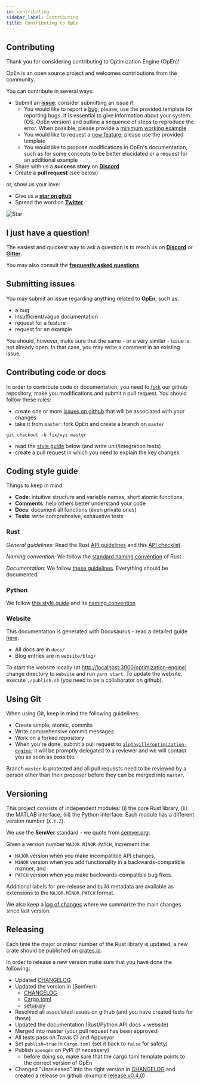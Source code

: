 ```yaml
---
id: contributing
sidebar_label: Contributing
title: Contributing to OpEn
---
```


## Contributing 
Thank you for considering contributing to Optimization Engine (OpEn)!

OpEn is an open source project and welcomes contributions from the community.

You can contribute in several ways:

- Submit an [**issue**](https://github.com/alphaville/optimization-engine/issues): 
  consider submitting an issue if:
  - You would like to report a [bug]; please, use the provided template for reporting 
    bugs. It is essential to give information about your system (OS, OpEn version)
    and outline a sequence of steps to reproduce the error. When possible, please
    provide a [minimum working example]
  - You would like to request a [new feature]; please use the provided template
  - You would like to propose modifications in OpEn's documentation, such as
    for some concepts to be better elucidated or a request for an additional example
- Share with us a **success story** on [**Discord**](https://discord.gg/mfYpn4V)
- Create a **pull request** (see below)

or, show us your love:

- Give us a [**star on gitub**](https://github.com/alphaville/optimization-engine)
- Spread the word on [**Twitter**]

![Star](https://media.giphy.com/media/ZxblqUVrPVmcqATkC4/giphy.gif)

## I just have a question!
The easiest and quickest way to ask a question is to reach us on [**Discord**](https://discord.gg/mfYpn4V) or [**Gitter**](https://gitter.im/alphaville/optimization-engine).

You may also consult the [**frequently asked questions**](/optimization-engine/docs/faq).


## Submitting issues
You may submit an issue regarding anything related to **OpEn**, such as:

- a bug
- insufficient/vague documentation
- request for a feature
- request for an example

You should, however, make sure that the same - or a very similar - issue is not already open. In that case, you may write a comment in an existing issue.


## Contributing code or docs

In order to contribute code or documentation, you need to [fork] our github repository, make you modifications and submit a pull request. You should follow these rules:

- create one or more [issues on github] that will be associated with your changes
- take it from `master`: fork OpEn and create a branch on `master`

```console
git checkout -b fix/xyz master
```

- read the [style guide](#coding-style-guide) below (and write unit/integration tests)
- create a pull request in which you need to explain the key changes

## Coding style guide

Things to keep in mind:

- **Code**: intuitive structure and variable names, short atomic functions, 
- **Comments**: help others better understand your code
- **Docs**: document all functions (even private ones)
- **Tests**: write comprehnsive, exhaustive tests

### Rust

*General guidelines:* Read the Rust [API guidelines] and this [API checklist]

*Naming convention:* We follow the [standard naming convention](https://rust-lang-nursery.github.io/api-guidelines/naming.html) of Rust.

*Documentation:* We follow [these guidelines](https://rust-lang-nursery.github.io/api-guidelines/documentation.html). Everything should be documented.

### Python

We follow [this style guide](https://www.python.org/dev/peps/pep-0008) and its [naming convention](https://www.python.org/dev/peps/pep-0008/#naming-conventions)


### Website
This documentation is generated with Docusaurus - read a detailed guide [here](https://github.com/alphaville/optimization-engine/blob/master/website/README.md).

- All docs are in `docs/`
- Blog entries are in `website/blog/`

To start the website locally (at [http://localhost:3000/optimization-engine](http://localhost:3000/optimization-engine)) change directory to `website` and run `yarn start`. To update the website, execute `./publish.sh` (you need to be a collaborator on github).

## Using Git
When using Git, keep in mind the following guidelines:

- Create simple, atomic, commits
- Write comprehensive commit messages
- Work on a forked repository
- When you're done, submit a pull request to 
[`alphaville/optimization-engine`](https://github.com/alphaville/optimization-engine/); 
it will be promptly delegated to a reviewer and we will contact you 
as soon as possible.

Branch `master` is protected and all pull requests need to be reviewed by a person 
other than their proposer before they can be merged into `master`.

## Versioning
This project consists of independent modules: 
(i) the core Rust library, 
(ii) the MATLAB interface, 
(iii) the Python interface. 
Each module has a different version number (`X.Y.Z`). 

We use the **SemVer** standard - we quote from [semver.org](https://semver.org/):

Given a version number `MAJOR.MINOR.PATCH`, increment the:

- `MAJOR` version when you make incompatible API changes,
- `MINOR` version when you add functionality in a backwards-compatible manner, and
- `PATCH` version when you make backwards-compatible bug fixes.

Additional labels for pre-release and build metadata are available as extensions to the `MAJOR.MINOR.PATCH` format.

We also keep a [log of changes](https://github.com/alphaville/optimization-engine/blob/master/CHANGELOG.md) where we summarize the main changes since last version.

## Releasing

Each time the major or minor number of the Rust library is updated, a new crate should be published on [crates.io](https://crates.io/crates/optimization_engine).

In order to release a new version make sure that 
you have done the following:

- Updated [CHANGELOG]
- Updated the version in (SemVer):
    - [CHANGELOG]
    - [Cargo.toml]
    - [setup.py]
- Resolved all associated issues on github (and you have created tests for these)
- Updated the documentation (Rust/Python API docs + website)
- Merged into master (your pull request has been approved)
- All tests pass on Travis CI and Appveyor
- Set `publish=true` in `Cargo.toml` (set it back to `false` for safety)
- Publish `opengen` on PyPI (if necessary)
    - before doing so, make sure that the cargo.toml template 
      points to the correct version of OpEn
- Changed "Unreleased" into the right version in [CHANGELOG] and created
  a release on github (example [release v0.4.0]) 
    
[CHANGELOG]: https://github.com/alphaville/optimization-engine/blob/master/CHANGELOG.md
[Cargo.toml]: https://github.com/alphaville/optimization-engine/blob/master/Cargo.toml    
[setup.py]: https://github.com/alphaville/optimization-engine/blob/master/open-codegen/setup.py
[release v0.4.0]: https://github.com/alphaville/optimization-engine/releases/tag/v0.4.0
[bug]: https://github.com/alphaville/optimization-engine/issues/new?template=bug_report.md
[issues on github]: https://github.com/alphaville/optimization-engine/issues
[**Twitter**]: https://twitter.com/intent/tweet?original_referer=https%3A%2F%2Falphaville.github.io%2Foptimization-engine&ref_src=twsrc%5Etfw&text=Fast%20and%20accurate%20embedded%20nonconvex%20optimization%20with%20%23OptimizationEngine&tw_p=tweetbutton&url=https%3A%2F%2Falphaville.github.io%2Foptimization-engine&via=isToxic
[minimum working example]: https://en.wikipedia.org/wiki/Minimal_working_example
[new feature]: https://github.com/alphaville/optimization-engine/issues/new?template=feature_request.md
[fork]: https://github.com/alphaville/optimization-engine
[API guidelines]: https://rust-lang-nursery.github.io/api-guidelines/about.html
[API checklist]: https://rust-lang-nursery.github.io/api-guidelines/checklist.html